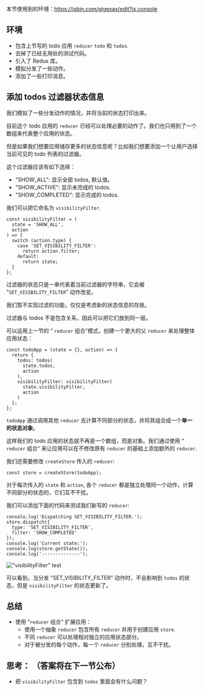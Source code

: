 本节使用到的环境：https://jsbin.com/gigexax/edit?js,console

## 环境
- 包含上节写的 todo 应用 `reducer` `todo` 和 `todos`.
- 去掉了已经无用处的测试代码。
- 引入了 Redux 库。
- 模拟分发了一些动作。
- 添加了一些打印消息。

## 添加 todos 过滤器状态信息
我们模拟了一些分发动作的情况，并将当前的状态打印出来。

目前这个 todo 应用的 `reducer` 已经可以处理必要的动作了。我们也只用到了一个数组来代表整个应用的状态。

但是如果我们想要应用储存更多的状态信息呢？比如我们想要添加一个让用户选择当前可见的 todo 列表的过滤器。

这个过滤器应该有如下选择：
- "SHOW_ALL": 显示全部 todos, 默认值。
- "SHOW_ACTIVE": 显示未完成的 todos.
- "SHOW_COMPLETED": 显示完成的 todos.

我们可以把它命名为 `visibilityFilter`.
```
const visibilityFilter = (
  state = 'SHOW_ALL',
  action
) => {
  switch (action.type) {
    case 'SET_VISIBILITY_FILTER':
      return action.filter;
    default:
      return state;
  }
};
```
过滤器的状态只是一串代表着当前过滤器的字符串，它会被 "`SET_VISIBILITY_FILTER`" 动作改变。

我们暂不实现过滤的功能，仅仅是考虑新的状态信息的存放。

过滤器与 todos 不是包含关系，因此可以把它们放到同一层。

可以运用上一节的 “ `reducer` 组合”模式，创建一个更大的父 `reducer` 来处理整体应用状态：
```
const todoApp = (state = {}, action) => {
  return {
    todos: todos(
      state.todos,
      action
    ),
    visibilityFilter: visibilityFilter(
      state.visibilityFilter,
      action
    )
  };
};
```
`todoApp` 通过调用其他 `reducer` 去计算不同部分的状态，并将其组合成一个**单一的状态对象**。

这样我们的 todo 应用的状态就不再是一个数组，而是对象。我们通过使用 “ `reducer` 组合” 来让应用可以在不修改原有 `reducer` 的基础上添加额外的 `reducer`.

我们还需要修改 `createStore` 传入的 `reducer`:
```
const store = createStore(todoApp);
```

对于每次传入的 `state` 和 `action`, 各个 `reducer` 都是独立处理同一个动作，计算不同部分的状态的，它们互不干扰。

我们可以添加下面的代码来测试我们新写的 `reducer`:
```
console.log('Dispatching SET_VISIBILITY_FILTER.');
store.dispatch({
  type: 'SET_VISIBILITY_FILTER',
  filter: 'SHOW_COMPLETED'
});
console.log('Current state:');
console.log(store.getState());
console.log('--------------');
```

!["visibilityFilter" test]()

可以看到，当分发 "SET_VISIBILITY_FILTER" 动作时，不会影响到 `todos` 的状态，但是 `visibilityFilter` 的状态更新了。

## 总结
- 使用 “`reducer` 组合” 扩展应用：
  - 使用一个抽象 `reducer` 包含所有 `reducer` 并用于创建应用 `store`.
  - 不同 `reducer` 可以处理相对独立的应用状态部分。
  - 对于被分发的每个动作，每一个 `reducer` 分别处理，互不干扰。

## 思考： （答案将在下一节公布）
- 把 `visibilityFilter` 包含到 `todos` 里面会有什么问题？
